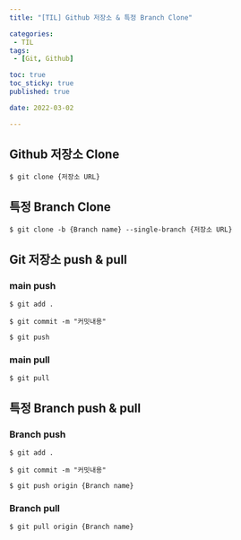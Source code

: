 ```yaml
---
title: "[TIL] Github 저장소 & 특정 Branch Clone"

categories:
 - TIL
tags:
 - [Git, Github]

toc: true
toc_sticky: true
published: true

date: 2022-03-02

---
```


## Github 저장소 Clone

```
$ git clone {저장소 URL}
```



## 특정 Branch Clone

```
$ git clone -b {Branch name} --single-branch {저장소 URL}
```



## Git 저장소 push & pull

### main push

```
$ git add .
```

```
$ git commit -m "커밋내용"
```

```
$ git push
```

### main pull

```
$ git pull
```



## 특정 Branch push & pull

### Branch push

```
$ git add .
```

```
$ git commit -m "커밋내용"
```

```
$ git push origin {Branch name}
```

### Branch pull

```
$ git pull origin {Branch name}
```

